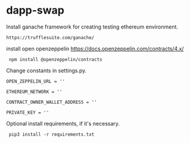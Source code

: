 # dapp-swap


Install ganache framework for creating testing ethereum environment.

```
https://trufflesuite.com/ganache/

```
install open openzeppelin https://docs.openzeppelin.com/contracts/4.x/
```
 npm install @openzeppelin/contracts
```
Change constants in settings.py.

```
OPEN_ZEPPELIN_URL = ''

ETHEREUM_NETWORK = ''

CONTRACT_OWNER_WALLET_ADDRESS = ''

PRIVATE_KEY = ''

```

Optional install requirements, if it's necessary.

```
 pip3 install -r requirements.txt
```

